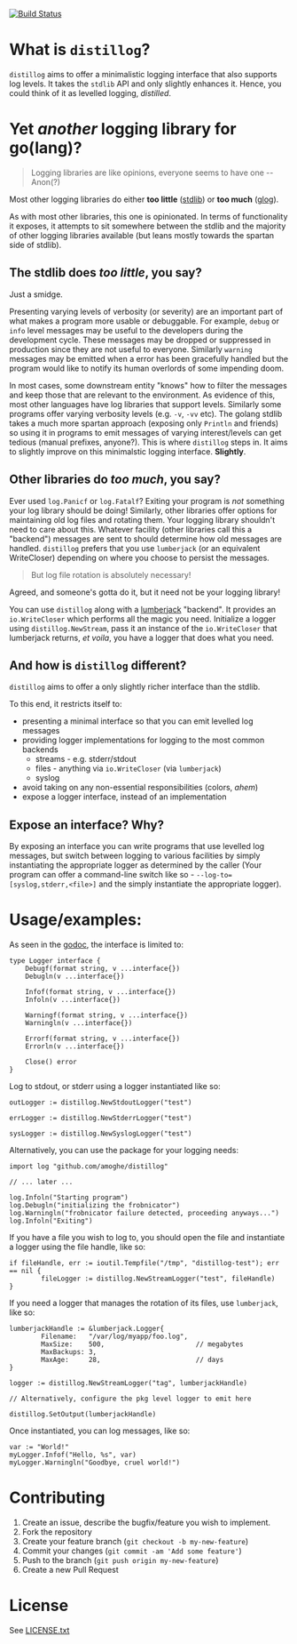 [![Build Status](https://travis-ci.org/amoghe/distillog.svg)](https://travis-ci.org/amoghe/distillog)

# What is `distillog`?

`distillog` aims to offer a minimalistic logging interface that also supports
log levels. It takes the `stdlib` API and only slightly enhances it. Hence, you
could think of it as levelled logging, _distilled_.

# Yet _another_ logging library for go(lang)?

> Logging libraries are like opinions, everyone seems to have one -- Anon(?)

Most other logging libraries do either __too little__ ([stdlib][0])
or __too much__ ([glog][1]).

As with most other libraries, this one is opinionated. In terms of functionality
it exposes, it attempts to sit somewhere between the stdlib and the majority of
other logging libraries available (but leans mostly towards the spartan side
of stdlib).

## The stdlib does _too little_, you say?

Just a smidge.

Presenting varying levels of verbosity (or severity) are an important part of
what makes a program more usable or debuggable. For example, `debug` or `info`
level messages may be useful to the developers during the development cycle.
These messages may be dropped or suppressed in production since they are not
useful to everyone. Similarly `warning` messages may be emitted when a error has
been gracefully handled but the program would like to notify its human overlords
of some impending doom.

In most cases, some downstream entity "knows" how to filter the messages and
keep those that are relevant to the environment. As evidence of this, most
other languages have log libraries that support levels. Similarly some programs
offer varying verbosity levels (e.g. `-v`, `-vv` etc). The golang stdlib takes
a much more spartan approach (exposing only `Println` and friends) so using it
in programs to emit messages of varying interest/levels can get tedious (manual
prefixes, anyone?). This is where `distillog` steps in. It aims to slightly
improve on this minimalstic logging interface. __Slightly__.

## Other libraries do _too much_, you say?

Ever used `log.Panicf` or `log.Fatalf`? Exiting your program is *not* something
your log library should be doing! Similarly, other libraries offer options for
maintaining old log files and rotating them. Your logging library shouldn't need
to care about this. Whatever facility (other libraries call this a "backend")
messages are sent to should determine how old messages are handled. `distillog`
prefers that you use `lumberjack` (or an equivalent WriteCloser) depending on
where you choose to persist the messages.

> But log file rotation is absolutely necessary!

Agreed, and someone's gotta do it, but it need not be your logging library!

You can use `distillog` along with a [lumberjack][2] "backend". It provides an
`io.WriteCloser` which performs all the magic you need. Initialize a logger
using `distillog.NewStream`, pass it an instance of the `io.WriteCloser`
that lumberjack returns, _et voila_, you have a logger that does what you need.

## And how is `distillog` different?

`distillog` aims to offer a only slightly richer interface than the stdlib.

To this end, it restricts itself to:
- presenting a minimal interface so that you can emit levelled log messages
- providing logger implementations for logging to the most common backends
	- streams - e.g. stderr/stdout 
	- files - anything via `io.WriteCloser` (via `lumberjack`)
	- syslog
- avoid taking on any non-essential responsibilities (colors, _ahem_)
- expose a logger interface, instead of an implementation

## Expose an interface? Why?

By exposing an interface you can write programs that use levelled log messages,
but switch between logging to various facilities by simply instantiating the
appropriate logger as determined by the caller (Your program can offer a
command-line switch like so - `--log-to=[syslog,stderr,<file>]` and the simply
instantiate the appropriate logger).

# Usage/examples:

As seen in the [godoc](https://godoc.org/github.com/amoghe/distillog#Logger),
the interface is limited to:

```golang
type Logger interface {
	Debugf(format string, v ...interface{})
	Debugln(v ...interface{})

	Infof(format string, v ...interface{})
	Infoln(v ...interface{})

	Warningf(format string, v ...interface{})
	Warningln(v ...interface{})

	Errorf(format string, v ...interface{})
	Errorln(v ...interface{})

	Close() error
}
```

Log to stdout, or stderr using a logger instantiated like so:

```golang
outLogger := distillog.NewStdoutLogger("test")

errLogger := distillog.NewStderrLogger("test")

sysLogger := distillog.NewSyslogLogger("test")
```

Alternatively, you can use the package for your logging needs:

```golang
import log "github.com/amoghe/distillog"

// ... later ...

log.Infoln("Starting program")
log.Debugln("initializing the frobnicator")
log.Warningln("frobnicator failure detected, proceeding anyways...")
log.Infoln("Exiting")
```

If you have a file you wish to log to, you should open the file and instantiate
a logger using the file handle, like so:

```golang
if fileHandle, err := ioutil.Tempfile("/tmp", "distillog-test"); err == nil {
        fileLogger := distillog.NewStreamLogger("test", fileHandle)
}
```

If you need a logger that manages the rotation of its files, use `lumberjack`,
like so:

```golang
lumberjackHandle := &lumberjack.Logger{
        Filename:   "/var/log/myapp/foo.log",
        MaxSize:    500,                       // megabytes
        MaxBackups: 3,
        MaxAge:     28,                        // days
}

logger := distillog.NewStreamLogger("tag", lumberjackHandle)

// Alternatively, configure the pkg level logger to emit here

distillog.SetOutput(lumberjackHandle)
```

Once instantiated, you can log messages, like so:

```golang
var := "World!"
myLogger.Infof("Hello, %s", var)
myLogger.Warningln("Goodbye, cruel world!")

```

# Contributing

1. Create an issue, describe the bugfix/feature you wish to implement.
2. Fork the repository
3. Create your feature branch (`git checkout -b my-new-feature`)
4. Commit your changes (`git commit -am 'Add some feature'`)
5. Push to the branch (`git push origin my-new-feature`)
6. Create a new Pull Request

# License

See [LICENSE.txt](LICENSE.txt)

[0]: https://golang.org/pkg/log/
[1]: https://github.com/golang/glog
[2]: https://github.com/natefinch/lumberjack